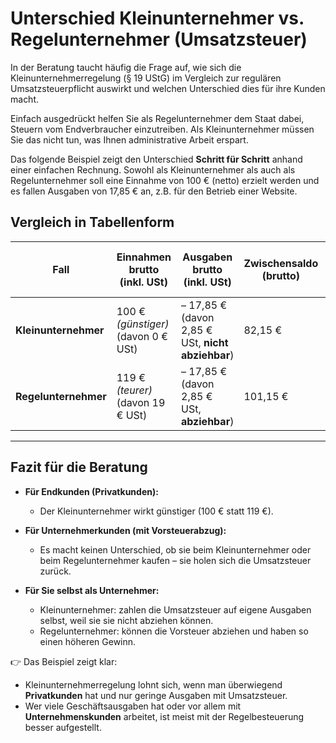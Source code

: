 # Unterschied Kleinunternehmer vs. Regelunternehmer (Umsatzsteuer)

In der Beratung taucht häufig die Frage auf, wie sich die Kleinunternehmerregelung (§ 19 UStG) im Vergleich zur regulären Umsatzsteuerpflicht auswirkt und welchen Unterschied dies für ihre Kunden macht.

Einfach ausgedrückt helfen Sie als Regelunternehmer dem Staat dabei, Steuern vom Endverbraucher einzutreiben. Als Kleinunternehmer müssen Sie das nicht tun, was Ihnen administrative Arbeit erspart.

Das folgende Beispiel zeigt den Unterschied **Schritt für Schritt** anhand einer einfachen Rechnung. Sowohl als Kleinunternehmer als auch als Regelunternehmer soll eine Einnahme von 100 € (netto) erzielt werden und es fallen Ausgaben von 17,85 € an, z.B. für den Betrieb einer Website.

## Vergleich in Tabellenform

| Fall | Einnahmen brutto (inkl. USt) | Ausgaben brutto (inkl. USt) | **Zwischensaldo (brutto)** | Umsatzsteuer zu zahlen (aus Einnahmen) | Vorsteuer abziehbar (aus Ausgaben) | Effektive USt-Zahllast | Gewinn (netto) |
|------|------------------------------|-----------------------------|----------------------------|----------------------------------------|------------------------------------|------------------------|----------------|
| **Kleinunternehmer** | 100 € *(günstiger)*<br>(davon 0 € USt) | – 17,85 €<br>(davon 2,85 € USt, **nicht abziehbar**) | 82,15 € | 0 € | 0 € | 0 € | **82,15 €** |
| **Regelunternehmer** | 119 € *(teurer)*<br>(davon 19 € USt) | – 17,85 €<br>(davon 2,85 € USt, **abziehbar**) | 101,15 € | 19 € | – 2,85 € | 16,15 € | **85,00 €** |

---

## Fazit für die Beratung

- **Für Endkunden (Privatkunden):**  
  - Der Kleinunternehmer wirkt günstiger (100 € statt 119 €).  

- **Für Unternehmerkunden (mit Vorsteuerabzug):**  
  - Es macht keinen Unterschied, ob sie beim Kleinunternehmer oder beim Regelunternehmer kaufen – sie holen sich die Umsatzsteuer zurück.  

- **Für Sie selbst als Unternehmer:**  
  - Kleinunternehmer: zahlen die Umsatzsteuer auf eigene Ausgaben selbst, weil sie sie nicht abziehen können.  
  - Regelunternehmer: können die Vorsteuer abziehen und haben so einen höheren Gewinn.  

👉 Das Beispiel zeigt klar:  
- Kleinunternehmerregelung lohnt sich, wenn man überwiegend **Privatkunden** hat und nur geringe Ausgaben mit Umsatzsteuer.  
- Wer viele Geschäftsausgaben hat oder vor allem mit **Unternehmenskunden** arbeitet, ist meist mit der Regelbesteuerung besser aufgestellt.
